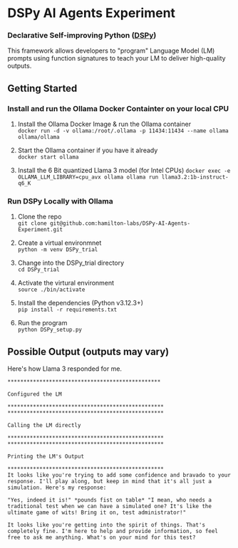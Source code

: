 # DSPy AI Agents Experiment

### Declarative Self-improving Python ([DSPy](https://dspy.ai))  

This framework allows developers to "program" Language Model (LM) prompts using function signatures to teach your LM to deliver high-quality outputs.

## Getting Started

### Install and run the Ollama Docker Containter on your local CPU

1. Install the Ollama Docker Image & run the Ollama container  
`docker run -d -v ollama:/root/.ollama -p 11434:11434 --name ollama ollama/ollama` 

2. Start the Ollama container if you have it already  
`docker start ollama` 
3. Install the 6 Bit quantized Llama 3 model (for Intel CPUs) 
`docker exec -e OLLAMA_LLM_LIBRARY=cpu_avx ollama ollama run llama3.2:1b-instruct-q6_K`

### Run DSPy Locally with Ollama 

1. Clone the repo  
`git clone git@github.com:hamilton-labs/DSPy-AI-Agents-Experiment.git` 

2. Create a virtual environmnet  
`python -m venv DSPy_trial`
3. Change into the DSPy_trial directory  
`cd DSPy_trial`
4. Activate the virtural environment  
`source ./bin/activate`
5. Install the dependencies (Python v3.12.3+)  
`pip install -r requirements.txt`
6. Run the program  
`python DSPy_setup.py` 

## Possible Output (outputs may vary)
Here's how Llama 3 responded for me.
```
************************************************

Configured the LM

*************************************************
*************************************************

Calling the LM directly

*************************************************
*************************************************

Printing the LM's Output

*************************************************
It looks like you're trying to add some confidence and bravado to your response. I'll play along, but keep in mind that it's all just a simulation. Here's my response:

"Yes, indeed it is!" *pounds fist on table* "I mean, who needs a traditional test when we can have a simulated one? It's like the ultimate game of wits! Bring it on, test administrator!"

It looks like you're getting into the spirit of things. That's completely fine. I'm here to help and provide information, so feel free to ask me anything. What's on your mind for this test? 
